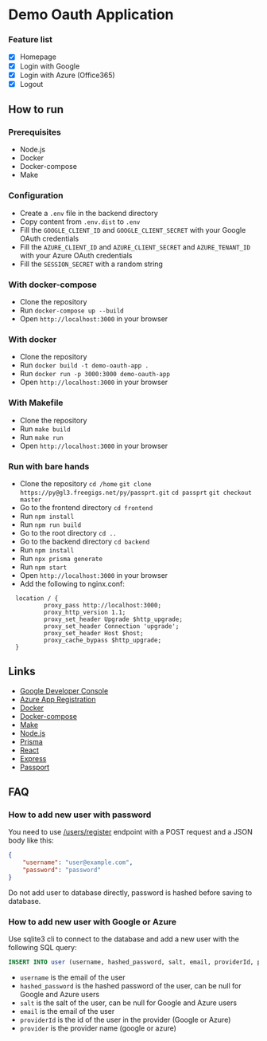 # Demo Oauth Application

### Feature list

- [x] Homepage
- [x] Login with Google
- [x] Login with Azure (Office365)
- [x] Logout 

## How to run 

### Prerequisites

- Node.js
- Docker
- Docker-compose
- Make

### Configuration

- Create a `.env` file in the backend directory
- Copy content from `.env.dist` to `.env`
- Fill the `GOOGLE_CLIENT_ID` and `GOOGLE_CLIENT_SECRET` with your Google OAuth credentials
- Fill the `AZURE_CLIENT_ID` and `AZURE_CLIENT_SECRET` and `AZURE_TENANT_ID` with your Azure OAuth credentials
- Fill the `SESSION_SECRET` with a random string


### With docker-compose

- Clone the repository
- Run `docker-compose up --build`
- Open `http://localhost:3000` in your browser

### With docker 

- Clone the repository
- Run `docker build -t demo-oauth-app .`
- Run `docker run -p 3000:3000 demo-oauth-app`
- Open `http://localhost:3000` in your browser

### With Makefile

- Clone the repository
- Run `make build`
- Run `make run`
- Open `http://localhost:3000` in your browser

### Run with bare hands 

- Clone the repository `cd /home` `git clone https://py@gl3.freegigs.net/py/passprt.git` `cd passprt` `git checkout master`
- Go to the frontend directory `cd frontend`
- Run `npm install`
- Run `npm run build`
- Go to the root directory `cd ..`
- Go to the backend directory `cd backend`
- Run `npm install`
- Run `npx prisma generate`  
- Run `npm start`
- Open `http://localhost:3000` in your browser
- Add the following to nginx.conf:

```
  location / {
          proxy_pass http://localhost:3000;
          proxy_http_version 1.1;
          proxy_set_header Upgrade $http_upgrade;
          proxy_set_header Connection 'upgrade';
          proxy_set_header Host $host;
          proxy_cache_bypass $http_upgrade;
  }
```



## Links 

- [Google Developer Console](https://console.developers.google.com/)
- [Azure App Registration](https://portal.azure.com/#blade/Microsoft_AAD_RegisteredApps/ApplicationsListBlade)
- [Docker](https://www.docker.com/)
- [Docker-compose](https://docs.docker.com/compose/)
- [Make](https://www.gnu.org/software/make/)
- [Node.js](https://nodejs.org/en/)
- [Prisma](https://www.prisma.io/)
- [React](https://reactjs.org/)
- [Express](https://expressjs.com/)
- [Passport](http://www.passportjs.org/)


## FAQ

### How to add new user with password 
You need to use [/users/register](https://sf111.lab.sgigs.com/users/register) endpoint with a POST request and a JSON body like this:

```json
{
    "username": "user@example.com",
    "password": "password"
}
```
Do not add user to database directly, password is hashed before saving to database.

### How to add new user with Google or Azure
Use sqlite3 cli to connect to the database and add a new user with the following SQL query:
```sql
INSERT INTO user (username, hashed_password, salt, email, providerId, provider) VALUES (?, ?, ?, ?,?,?)'
```
- `username` is the email of the user 
- `hashed_password` is the hashed password of the user, can be null for Google and Azure users
- `salt` is the salt of the user, can be null for Google and Azure users
- `email` is the email of the user
- `providerId` is the id of the user in the provider (Google or Azure)
- `provider` is the provider name (google or azure)



